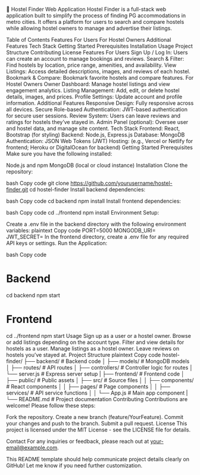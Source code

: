 🏨 Hostel Finder Web Application
Hostel Finder is a full-stack web application built to simplify the process of finding PG accommodations in metro cities. It offers a platform for users to search and compare hostels while allowing hostel owners to manage and advertise their listings.

Table of Contents
Features
For Users
For Hostel Owners
Additional Features
Tech Stack
Getting Started
Prerequisites
Installation
Usage
Project Structure
Contributing
License
Features
For Users
Sign Up / Log In: Users can create an account to manage bookings and reviews.
Search & Filter: Find hostels by location, price range, amenities, and availability.
View Listings: Access detailed descriptions, images, and reviews of each hostel.
Bookmark & Compare: Bookmark favorite hostels and compare features.
For Hostel Owners
Owner Dashboard: Manage hostel listings and view engagement analytics.
Listing Management: Add, edit, or delete hostel details, images, and prices.
Profile Settings: Update account and profile information.
Additional Features
Responsive Design: Fully responsive across all devices.
Secure Role-based Authentication: JWT-based authentication for secure user sessions.
Review System: Users can leave reviews and ratings for hostels they’ve stayed in.
Admin Panel (optional): Oversee user and hostel data, and manage site content.
Tech Stack
Frontend: React, Bootstrap (for styling)
Backend: Node.js, Express.js
Database: MongoDB
Authentication: JSON Web Tokens (JWT)
Hosting: (e.g., Vercel or Netlify for frontend; Heroku or DigitalOcean for backend)
Getting Started
Prerequisites
Make sure you have the following installed:

Node.js and npm
MongoDB (local or cloud instance)
Installation
Clone the repository:

bash
Copy code
git clone https://github.com/yourusername/hostel-finder.git
cd hostel-finder
Install backend dependencies:

bash
Copy code
cd backend
npm install
Install frontend dependencies:

bash
Copy code
cd ../frontend
npm install
Environment Setup:

Create a .env file in the backend directory with the following environment variables:
plaintext
Copy code
PORT=5000
MONGODB_URI=<Your MongoDB URI>
JWT_SECRET=<Your JWT Secret>
In the frontend directory, create a .env file for any required API keys or settings.
Run the Application:

bash
Copy code
# Backend
cd backend
npm start

# Frontend
cd ../frontend
npm start
Usage
Sign up as a user or a hostel owner.
Browse or add listings depending on the account type.
Filter and view details for hostels as a user.
Manage listings as a hostel owner.
Leave reviews on hostels you’ve stayed at.
Project Structure
plaintext
Copy code
hostel-finder/
├── backend/                 # Backend code
│   ├── models/              # MongoDB models
│   ├── routes/              # API routes
│   ├── controllers/         # Controller logic for routes
│   └── server.js            # Express server setup
|
├── frontend/                # Frontend code
│   ├── public/              # Public assets
│   ├── src/                 # Source files
│   │   ├── components/      # React components
│   │   ├── pages/           # Page components
│   │   ├── services/        # API service functions
│   │   └── App.js           # Main app component
|
└── README.md                # Project documentation
Contributing
Contributions are welcome! Please follow these steps:

Fork the repository.
Create a new branch (feature/YourFeature).
Commit your changes and push to the branch.
Submit a pull request.
License
This project is licensed under the MIT License - see the LICENSE file for details.

Contact
For any inquiries or feedback, please reach out at your-email@example.com.

This README template should help communicate project details clearly on GitHub! Let me know if you need further customization.
